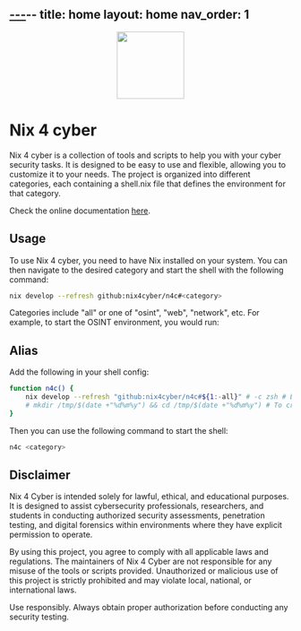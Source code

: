 [---](2025-05-26_---.md)--
title: home
layout: home
nav_order: 1
---

<div align="center">
    <img src="https://raw.githubusercontent.com/nix4cyber/n4c/main/assets/logo.png" width="120px" />
</div>

# Nix 4 cyber

Nix 4 cyber is a collection of tools and scripts to help you with your cyber security tasks. It is designed to be easy to use and flexible, allowing you to customize it to your needs. The project is organized into different categories, each containing a shell.nix file that defines the environment for that category.

Check the online documentation [here](https://nix4cyber.github.io/n4c/).

## Usage

To use Nix 4 cyber, you need to have Nix installed on your system. You can then navigate to the desired category and start the shell with the following command:

```bash
nix develop --refresh github:nix4cyber/n4c#<category>
```

Categories include "all" or one of "osint", "web", "network", etc. For example, to start the OSINT environment, you would run:

## Alias

Add the following in your shell config:

```bash
function n4c() {
    nix develop --refresh "github:nix4cyber/n4c#${1:-all}" # -c zsh # Escape the $ with ''$ in nix
    # mkdir /tmp/$(date +"%d%m%y") && cd /tmp/$(date +"%d%m%y") # To create a temporary directory
}
```

Then you can use the following command to start the shell:

```bash
n4c <category>
```

## Disclaimer

Nix 4 Cyber is intended solely for lawful, ethical, and educational purposes. It is designed to assist cybersecurity professionals, researchers, and students in conducting authorized security assessments, penetration testing, and digital forensics within environments where they have explicit permission to operate.

By using this project, you agree to comply with all applicable laws and regulations. The maintainers of Nix 4 Cyber are not responsible for any misuse of the tools or scripts provided. Unauthorized or malicious use of this project is strictly prohibited and may violate local, national, or international laws.

Use responsibly. Always obtain proper authorization before conducting any security testing.
